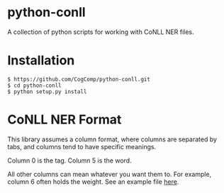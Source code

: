 # python-conll

A collection of python scripts for working with CoNLL NER files.

# Installation

```
$ https://github.com/CogComp/python-conll.git
$ cd python-conll
$ python setup.py install
```

# CoNLL NER Format
This library assumes a column format, where columns are separated by tabs, and columns
tend to have specific meanings.

Column 0 is the tag.
Column 5 is the word.

All other columns can mean whatever you want them to. For example, column 6 often holds the weight. See an example file [here](conll/tests/sample.txt.conll). 
